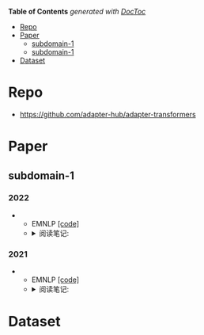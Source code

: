 <!-- START doctoc generated TOC please keep comment here to allow auto update -->
<!-- DON'T EDIT THIS SECTION, INSTEAD RE-RUN doctoc TO UPDATE -->
**Table of Contents**  *generated with [DocToc](https://github.com/thlorenz/doctoc)*

- [Repo](#repo)
- [Paper](#paper)
  - [subdomain-1](#subdomain-1)
  - [subdomain-1](#subdomain-1-1)
- [Dataset](#dataset)

<!-- END doctoc generated TOC please keep comment here to allow auto update -->


# Repo

- https://github.com/adapter-hub/adapter-transformers



# Paper

## subdomain-1
### 2022
- 
  - EMNLP  [[code]]()
  - <details>
    <summary>阅读笔记: </summary>
    1.   <br>
    2.   <br>
    3.   <br>
    <img src="" align="middle" />
    </details>

### 2021
- 
  - EMNLP  [[code]]()
  - <details>
    <summary>阅读笔记: </summary>
    1.   <br>
    2.   <br>
    3.   <br>
    <img src="" align="middle" />
    </details>



# Dataset

